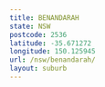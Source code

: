 ```yaml
---
title: BENANDARAH
state: NSW
postcode: 2536
latitude: -35.671272
longitude: 150.125945
url: /nsw/benandarah/
layout: suburb
---
```

